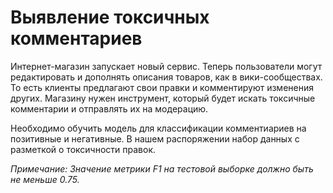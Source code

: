 # Выявление токсичных комментариев

Интернет-магазин запускает новый сервис. Теперь пользователи могут редактировать и дополнять описания товаров, как в вики-сообществах. 
То есть клиенты предлагают свои правки и комментируют изменения других. Магазину нужен инструмент, который будет искать токсичные комментарии и отправлять их на модерацию.

Необходимо обучить модель для классификации комментиариев на позитивные и негативные. В нашем распоряжении набор данных с разметкой о токсичности правок.

*Примечание: Значение метрики F1 на тестовой выборке должно быть не меньше 0.75.*
